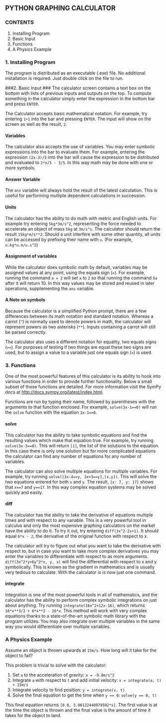 ## PYTHON GRAPHING CALCULATOR ##

### CONTENTS ###
1. Installing Program
2. Basic Input
3. Functions
3. A Physics Example

### 1. Installing Program ###
The program is distributed as an executable (.exe) file. No additional installation is required. Just double click on the file to run.

###2. Basic Input ###
The calculator screen contains a text box on the bottom with lists of previous inputs and outputs on the top. To compute something in the calculator simply enter the expression in the bottom bar and press `ENTER`.

The Calculator accepts basic mathematical notation. For example, try entering `1+1` into the bar and pressing `ENTER`. The input will show on the screen as well as the result, `2`.

#### Variables ####
The calculator also accepts the use of variables. You may enter symbolic expressions into the bar to evaluate them. For example, entering the expression `(2x-3)/5` into the bar will cause the expression to be distributed and evaluated to `2*x/5 - 3/5`. In this way math may be done with one or more symbols.

#### Answer Variable ####
The `ans` variable will always hold the result of the latest calculation. This is useful for performing multiple dependent calculations in succession.

#### Units ####
The calculator has the ability to do math with metric and English units. For example try entering `5kg*3m/s^2`, representing the force needed to accelerate an object of mass `5kg` at `3m/s^s`. The calculator should return the result `15kg*m/s**2`. Should a unit interfere with some other quantity, all units can be accessed by prefixing their name with `u`. (For example, `u.kg*u.m/u.s^2`)

#### Assignment of variables ####
While the calculator does symbolic math by default, variables may be assigned values at any point, using the equals sign (`=`). For example, running the command `a = 2` will set `a` to `2` so that running the command `5a` after it will return 10. In this way values may be stored and reused in later operations, supplementing the `ans` variable.

#### A Note on symbols ####
Because the calculator is a simplified Python prompt, there are a few differences between its math notation and standard notation. Whereas a carrot (`^`) is normally used to denote powers in math, the calculator will represent powers as two asterisks (`**`). Inputs containing a carrot will still be parsed correctly.

The calculator also uses a different notation for equality, two equals signs (`==`). For purposes of testing if two things are equal these two signs are used, but to assign a value to a variable just one equals sign (`=`) is used.

### 3. Functions ###
One of the most powerful features of this calculator is its ability to hook into various functions in order to provide further functionality. Below a small subset of those functions are detailed. For more information visit the SymPy docs at http://docs.sympy.org/latest/index.html.

Functions are run by typing their name, followed by parentheses with the arguments to that function enclosed. For example, `solve(3x-1==0)` will run the `solve` function with the equation `3x-1==0`.

#### solve ####
This calculator has the ability to take symbolic equations and find the resulting values which make that equation true. For example, try running `solve(3x-3==0)`. This will return `[1]`, the list of the solutions to the equation. In this case there is only one solution but for more complicated equations the calculator can find any number of equations for any number of variables.

The calculator can also solve multiple equations for multiple variables. For example, try running `solve([3x-4==y, 2x+3==y],[x,y])`. This will solve the two equations entered for both `x` and `y`. The result, `{x: 7, y: 17}` shows that `x==7` and `y==17`. In this way complex equation systems may be solved quickly and easily.

#### diff ####
The calculator has the ability to take the derivative of equations multiple times and with respect to any variable. This is a very powerful tool in calculus and only the most expensive graphing calculators on the market have the ability to do it. To try it out, try entering `diff(3x^2-2x+1)`. It should equal `6*x - 2`, the derivative of the original function with respect to x.

The calculator will try to figure out what you want to take the derivative with respect to, but in case you want to take more complex derivatives you may enter the variables to differentiate with respect to as more arguments. `diff(3x^2*y+6y^2*x, y, x)` will find the differential with respect to x and y symbolically. This is known as the gradient in mathematics and is usually very tedious to calculate. With the calculator is is now just one command.

#### integrate ####
Integration is one of the most powerful tools in all of mathematics, and the calculator has the ability to perform complex symbolic integrations on just about anything. Try running `integrate(16x^2+12x-16)`, which returns `16*x**3/3 + 6*x**2 - 16*x`. This method will work with very complex equations thanks to a state-of-the-art symbolic math library with the program utilizes. You may also integrate over multiple variables in the same way you would differentiate over multiple variables.

### A Physics Example ###
Assume an object is thrown upwards at `15m/s`. How long will it take for the object to fall?

This problem is trivial to solve with the calculator:

1. Set `a` to the acceleration of gravity: `a = -9.8m/s^2`
2. Integrate `a` with respect to `t` and add initial velocity: `v = integrate(a, t) + 15m/s`
3. Integrate velocity to find position: `y = integrate(v, t)`
4. Solve the final equation to get the time when `y == 0`: `solve(y == 0, t)`

This final equation returns `[0.0, 3.06122448979592*s]`. The first value is at the time the object is thrown and the final value is the amount of time it takes for the object to land.
